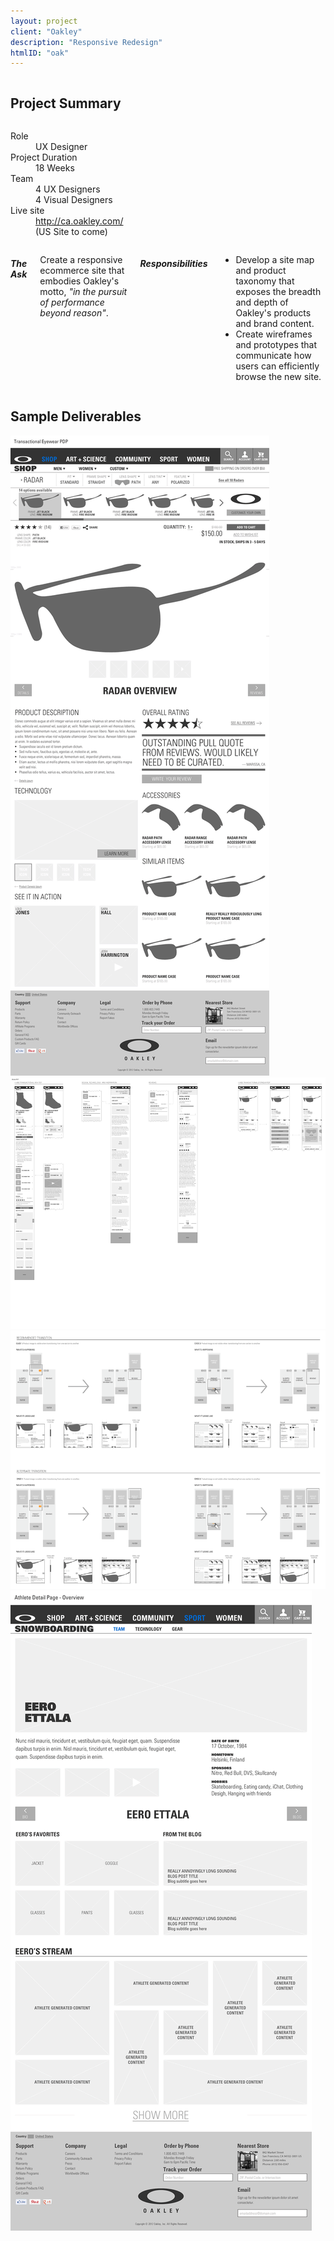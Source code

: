 ```yaml
---
layout: project
client: "Oakley"
description: "Responsive Redesign"
htmlID: "oak"
---
```


<div class="row">
    <div class="small-12 columns">
        <h2>Project Summary</h2>
    </div>
    <div class="small-12 medium-4 large-4 columns">
        <dl>
            <dt>Role</dt>
            <dd>UX Designer</dd>
            <dt>Project Duration</dt>
            <dd>18 Weeks</dd>
            <dt>Team</dt>
            <dd>
                4 UX Designers<br />
                4 Visual Designers<br />
            </dd>
            <dt>Live site</dt>
            <dd>
                <a href="http://ca.oakley.com/">http://ca.oakley.com/</a><br />
                (US Site to come)
            </dd>
        </dl>
    </div>
    <div class="small-12 medium-8 large-8 columns lede">
        <h5>The Ask</h5>
        <p>
            Create a responsive ecommerce site that embodies Oakley's motto, <em>"in the pursuit of performance beyond reason"</em>.
        </p>
        <h5>Responsibilities</h5>
        <ul>
            <li>
                Develop a site map and product taxonomy that exposes the breadth and depth of Oakley's products and brand content.
            </li>
            <li>
                Create wireframes and prototypes that communicate how users can efficiently browse the new site.
            </li>
        </ul>
    </div>
</div>
<div class="row">
    <div class="small-12 columns">
        <h2>Sample Deliverables</h2>
    </div>
    <div class="large-4 push-8 columns">
    </div>
    <div class="large-8 pull-4 columns">
         <a href="/img/oak1.png"><img src="/img/oak1-small.png" alt="A wireframe of the product detail page at wide resolutions" /></a>
    </div>
</div>
<div class="row">
    <div class="large-8 columns end">
         <a href="/img/oak2.png"><img src="/img/oak2-small.png" alt="A collection of wireframes of the product detail page at narrow resolutions" /></a>
    </div>
</div>
<div class="row">
    <div class="large-4 push-8 columns">
    </div>
    <div class="large-8 pull-4 columns">
         <a href="/img/oak3.png"><img src="/img/oak3-small.png" alt="A diagram explaining horizontal scrolling behavior" /></a>
    </div>
</div>
<div class="row">
    <div class="large-8 columns end">
         <a href="/img/oak4.png"><img src="/img/oak4-small.png" alt="A wireframe of the athlete detail page" /></a>
    </div>
</div>
